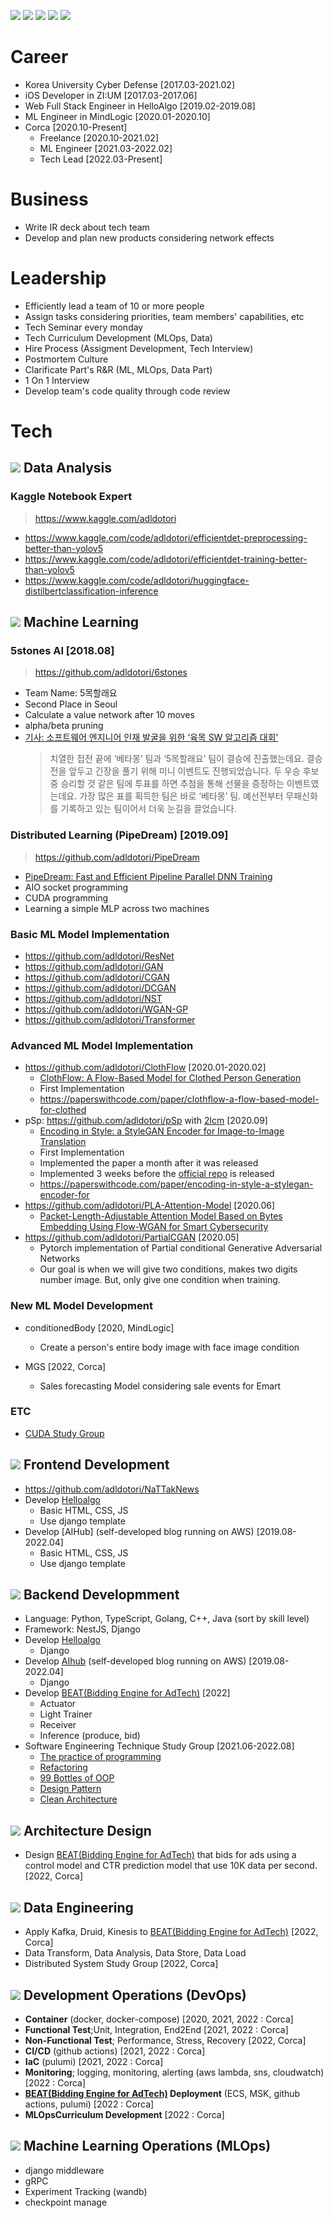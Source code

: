 ![](https://img.shields.io/badge/level%201-beginner-84b918) ![](https://img.shields.io/badge/level%202-advanced-ebd30d) ![](https://img.shields.io/badge/level%203-competent-f08c11) ![](https://img.shields.io/badge/level%204-proficient-e63c11) ![](https://img.shields.io/badge/level%205-expert-db0011)

# Career

- Korea University Cyber Defense [2017.03-2021.02]
- iOS Developer in ZI:UM [2017.03-2017.06]
- Web Full Stack Engineer in HelloAlgo [2019.02-2019.08]
- ML Engineer in MindLogic [2020.01-2020.10]
- Corca [2020.10-Present]
  - Freelance [2020.10-2021.02]
  - ML Engineer [2021.03-2022.02]
  - Tech Lead [2022.03-Present]

# Business

- Write IR deck about tech team
- Develop and plan new products considering network effects

# Leadership

- Efficiently lead a team of 10 or more people
- Assign tasks considering priorities, team members' capabilities, etc
- Tech Seminar every monday
- Tech Curriculum Development (MLOps, Data)
- Hire Process (Assigment Development, Tech Interview)
- Postmortem Culture
- Clarificate Part's R&R (ML, MLOps, Data Part)
- 1 On 1 Interview
- Develop team's code quality through code review

# Tech

## ![](https://img.shields.io/badge/level%202-advanced-ebd30d) Data Analysis

### Kaggle Notebook Expert

> https://www.kaggle.com/adldotori

- https://www.kaggle.com/code/adldotori/efficientdet-preprocessing-better-than-yolov5
- https://www.kaggle.com/code/adldotori/efficientdet-training-better-than-yolov5
- https://www.kaggle.com/code/adldotori/huggingface-distilbertclassification-inference

## ![](https://img.shields.io/badge/level%203-competent-f08c11) Machine Learning

### 5stones AI [2018.08]

> https://github.com/adldotori/6stones

- Team Name: 5목할래요
- Second Place in Seoul
- Calculate a value network after 10 moves
- alpha/beta pruning
- [기사: 소프트웨어 엔지니어 인재 발굴을 위한 ‘육목 SW 알고리즘 대회’](https://www.samsungsemiconstory.com/kr/%EC%86%8C%ED%94%84%ED%8A%B8%EC%9B%A8%EC%96%B4-%EC%97%94%EC%A7%80%EB%8B%88%EC%96%B4-%EC%9D%B8%EC%9E%AC-%EB%B0%9C%EA%B5%B4%EC%9D%84-%EC%9C%84%ED%95%9C-%EC%9C%A1%EB%AA%A9-sw-%EC%95%8C%EA%B3%A0/)
  > 치열한 접전 끝에 ‘베타몽’ 팀과 ‘5목할래요’ 팀이 결승에 진출했는데요. 결승전을 앞두고 긴장을 풀기 위해 미니 이벤트도 진행되었습니다. 두 우승 후보 중 승리할 것 같은 팀에 투표를 하면 추첨을 통해 선물을 증정하는 이벤트였는데요. 가장 많은 표를 획득한 팀은 바로 ‘베타몽’ 팀. 예선전부터 무패신화를 기록하고 있는 팀이어서 더욱 눈길을 끌었습니다.

### Distributed Learning (PipeDream) [2019.09]

> https://github.com/adldotori/PipeDream

- [PipeDream: Fast and Efficient Pipeline Parallel DNN Training](https://arxiv.org/abs/1806.03377)
- AIO socket programming
- CUDA programming
- Learning a simple MLP across two machines

### Basic ML Model Implementation

- https://github.com/adldotori/ResNet
- https://github.com/adldotori/GAN
- https://github.com/adldotori/CGAN
- https://github.com/adldotori/DCGAN
- https://github.com/adldotori/NST
- https://github.com/adldotori/WGAN-GP
- https://github.com/adldotori/Transformer

### Advanced ML Model Implementation

- https://github.com/adldotori/ClothFlow [2020.01-2020.02]
  - [ClothFlow: A Flow-Based Model for Clothed Person Generation](https://openaccess.thecvf.com/content_ICCV_2019/papers/Han_ClothFlow_A_Flow-Based_Model_for_Clothed_Person_Generation_ICCV_2019_paper.pdf)
  - First Implementation
  - https://paperswithcode.com/paper/clothflow-a-flow-based-model-for-clothed
- pSp: https://github.com/adldotori/pSp with [2lcm](https://github.com/2lcm) [2020.09]
  - [Encoding in Style: a StyleGAN Encoder for Image-to-Image Translation](https://arxiv.org/pdf/2008.00951.pdf)
  - First Implementation
  - Implemented the paper a month after it was released
  - Implemented 3 weeks before the [official repo](https://github.com/eladrich/pixel2style2pixel) is released
  - https://paperswithcode.com/paper/encoding-in-style-a-stylegan-encoder-for
- https://github.com/adldotori/PLA-Attention-Model [2020.06]
  - [Packet-Length-Adjustable Attention Model Based on Bytes Embedding Using Flow-WGAN for Smart Cybersecurity](https://ieeexplore.ieee.org/stamp/stamp.jsp?tp=&arnumber=8744218&tag=1)
- https://github.com/adldotori/PartialCGAN [2020.05]
  - Pytorch implementation of Partial conditional Generative Adversarial Networks
  - Our goal is when we will give two conditions, makes two digits number image. But, only give one condition when training.

### New ML Model Development

- conditionedBody [2020, MindLogic]

  - Create a person's entire body image with face image condition

- MGS [2022, Corca]
  - Sales forecasting Model considering sale events for Emart

### ETC

- [CUDA Study Group](https://github.com/adldotori/CUDA)

## ![](https://img.shields.io/badge/level%201-beginner-84b918) Frontend Development

- https://github.com/adldotori/NaTTakNews
- Develop [Helloalgo](https://study.helloalgo.co.kr/shop/)
  - Basic HTML, CSS, JS
  - Use django template
- Develop [AIHub] (self-developed blog running on AWS) [2019.08-2022.04]
  - Basic HTML, CSS, JS
  - Use django template

## ![](https://img.shields.io/badge/level%202-advanced-ebd30d) Backend Developmment

- Language: Python, TypeScript, Golang, C++, Java (sort by skill level)
- Framework: NestJS, Django
- Develop [Helloalgo](https://study.helloalgo.co.kr/shop/)
  - Django
- Develop [AIhub](https://www.t4eh0.com/ai-hub/) (self-developed blog running on AWS) [2019.08-2022.04]
  - Django
- Develop [BEAT(Bidding Engine for AdTech)](https://medium.com/corca/beat-bidding-engine-for-adtech-%EC%95%84%ED%82%A4%ED%85%8D%EC%B2%98-1%ED%8E%B8-c7646efec9a8) [2022]
  - Actuator
  - Light Trainer
  - Receiver
  - Inference (produce, bid)
- Software Engineering Technique Study Group [2021.06-2022.08]
  - [The practice of programming](http://www.yes24.com/Product/Goods/2833579)
  - [Refactoring](http://www.yes24.com/Product/Goods/89649360)
  - [99 Bottles of OOP](https://sandimetz.com/99bottles)
  - [Design Pattern](https://refactoring.guru/)
  - [Clean Architecture](http://www.yes24.com/Product/Goods/77283734)

## ![](https://img.shields.io/badge/level%203-competent-f08c11) Architecture Design

- Design [BEAT(Bidding Engine for AdTech)](https://medium.com/corca/beat-bidding-engine-for-adtech-%EC%95%84%ED%82%A4%ED%85%8D%EC%B2%98-1%ED%8E%B8-c7646efec9a8) that bids for ads using a control model and CTR prediction model that use 10K data per second. [2022, Corca]

## ![](https://img.shields.io/badge/level%203-competent-f08c11) Data Engineering

- Apply Kafka, Druid, Kinesis to [BEAT(Bidding Engine for AdTech)](https://medium.com/corca/beat-bidding-engine-for-adtech-%EC%95%84%ED%82%A4%ED%85%8D%EC%B2%98-1%ED%8E%B8-c7646efec9a8) [2022, Corca]
- Data Transform, Data Analysis, Data Store, Data Load
- Distributed System Study Group [2022, Corca]

## ![](https://img.shields.io/badge/level%203-competent-f08c11) Development Operations (DevOps)

- **Container** (docker, docker-compose) [2020, 2021, 2022 : Corca]
- **Functional Test**;Unit, Integration, End2End [2021, 2022 : Corca]
- **Non-Functional Test**; Performance, Stress, Recovery [2022, Corca]
- **CI/CD** (github actions) [2021, 2022 : Corca]
- **IaC** (pulumi) [2021, 2022 : Corca]
- **Monitoring**; logging, monitoring, alerting (aws lambda, sns, cloudwatch) [2022 : Corca]
- **[BEAT(Bidding Engine for AdTech)](https://medium.com/corca/beat-bidding-engine-for-adtech-%EC%95%84%ED%82%A4%ED%85%8D%EC%B2%98-1%ED%8E%B8-c7646efec9a8) Deployment** (ECS, MSK, github actions, pulumi) [2022 : Corca]
- **MLOpsCurriculum Development** [2022 : Corca]

## ![](https://img.shields.io/badge/level%202-advanced-ebd30d) Machine Learning Operations (MLOps)

- django middleware
- gRPC
- Experiment Tracking (wandb)
- checkpoint manage
